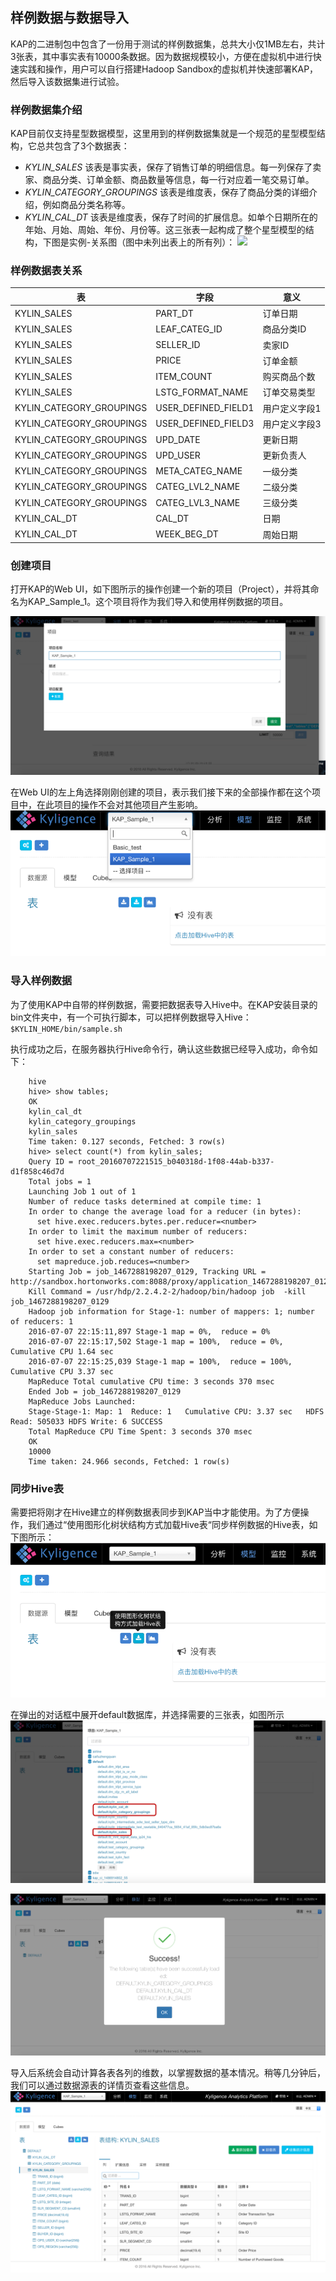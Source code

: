 ## 样例数据与数据导入
KAP的二进制包中包含了一份用于测试的样例数据集，总共大小仅1MB左右，共计3张表，其中事实表有10000条数据。因为数据规模较小，方便在虚拟机中进行快速实践和操作，用户可以自行搭建Hadoop Sandbox的虚拟机并快速部署KAP，然后导入该数据集进行试验。

### 样例数据集介绍

KAP目前仅支持星型数据模型，这里用到的样例数据集就是一个规范的星型模型结构，它总共包含了3个数据表：

- *KYLIN_SALES* 该表是事实表，保存了销售订单的明细信息。每一列保存了卖家、商品分类、订单金额、商品数量等信息，每一行对应着一笔交易订单。
- *KYLIN_CATEGORY_GROUPINGS* 该表是维度表，保存了商品分类的详细介绍，例如商品分类名称等。
- *KYLIN_CAL_DT* 该表是维度表，保存了时间的扩展信息。如单个日期所在的年始、月始、周始、年份、月份等。这三张表一起构成了整个星型模型的结构，下图是实例-关系图（图中未列出表上的所有列）：
  ![](images/dataset_1.png)

### 样例数据表关系


| 表                        | 字段                  | 意义      |
| ------------------------ | ------------------- | ------- |
| KYLIN_SALES              | PART_DT             | 订单日期    |
| KYLIN_SALES              | LEAF_CATEG_ID       | 商品分类ID  |
| KYLIN_SALES              | SELLER_ID           | 卖家ID    |
| KYLIN_SALES              | PRICE               | 订单金额    |
| KYLIN_SALES              | ITEM_COUNT          | 购买商品个数  |
| KYLIN_SALES              | LSTG_FORMAT_NAME    | 订单交易类型  |
| KYLIN_CATEGORY_GROUPINGS | USER_DEFINED_FIELD1 | 用户定义字段1 |
| KYLIN_CATEGORY_GROUPINGS | USER_DEFINED_FIELD3 | 用户定义字段3 |
| KYLIN_CATEGORY_GROUPINGS | UPD_DATE            | 更新日期    |
| KYLIN_CATEGORY_GROUPINGS | UPD_USER            | 更新负责人   |
| KYLIN_CATEGORY_GROUPINGS | META_CATEG_NAME     | 一级分类    |
| KYLIN_CATEGORY_GROUPINGS | CATEG_LVL2_NAME     | 二级分类    |
| KYLIN_CATEGORY_GROUPINGS | CATEG_LVL3_NAME     | 三级分类    |
| KYLIN_CAL_DT             | CAL_DT              | 日期      |
| KYLIN_CAL_DT             | WEEK_BEG_DT         | 周始日期    |



### 创建项目

打开KAP的Web UI，如下图所示的操作创建一个新的项目（Project），并将其命名为KAP_Sample_1。这个项目将作为我们导入和使用样例数据的项目。

![](images/dataimport_1.png)

在Web UI的左上角选择刚刚创建的项目，表示我们接下来的全部操作都在这个项目中，在此项目的操作不会对其他项目产生影响。
![](images/dataimport_2.png)

### 导入样例数据

为了使用KAP中自带的样例数据，需要把数据表导入Hive中。在KAP安装目录的bin文件夹中，有一个可执行脚本，可以把样例数据导入Hive：`$KYLIN_HOME/bin/sample.sh`

执行成功之后，在服务器执行Hive命令行，确认这些数据已经导入成功，命令如下：

```shell
    hive
    hive> show tables;
    OK
    kylin_cal_dt
    kylin_category_groupings
    kylin_sales
    Time taken: 0.127 seconds, Fetched: 3 row(s)
    hive> select count(*) from kylin_sales;
    Query ID = root_20160707221515_b040318d-1f08-44ab-b337-d1f858c46d7d
    Total jobs = 1
    Launching Job 1 out of 1
    Number of reduce tasks determined at compile time: 1
    In order to change the average load for a reducer (in bytes):
      set hive.exec.reducers.bytes.per.reducer=<number>
    In order to limit the maximum number of reducers:
      set hive.exec.reducers.max=<number>
    In order to set a constant number of reducers:
      set mapreduce.job.reduces=<number>
    Starting Job = job_1467288198207_0129, Tracking URL = http://sandbox.hortonworks.com:8088/proxy/application_1467288198207_0129/
    Kill Command = /usr/hdp/2.2.4.2-2/hadoop/bin/hadoop job  -kill job_1467288198207_0129
    Hadoop job information for Stage-1: number of mappers: 1; number of reducers: 1
    2016-07-07 22:15:11,897 Stage-1 map = 0%,  reduce = 0%
    2016-07-07 22:15:17,502 Stage-1 map = 100%,  reduce = 0%, Cumulative CPU 1.64 sec
    2016-07-07 22:15:25,039 Stage-1 map = 100%,  reduce = 100%, Cumulative CPU 3.37 sec
    MapReduce Total cumulative CPU time: 3 seconds 370 msec
    Ended Job = job_1467288198207_0129
    MapReduce Jobs Launched:
    Stage-Stage-1: Map: 1  Reduce: 1   Cumulative CPU: 3.37 sec   HDFS Read: 505033 HDFS Write: 6 SUCCESS
    Total MapReduce CPU Time Spent: 3 seconds 370 msec
    OK
    10000
    Time taken: 24.966 seconds, Fetched: 1 row(s)
```



### 同步Hive表

需要把将刚才在Hive建立的样例数据表同步到KAP当中才能使用。为了方便操作，我们通过“使用图形化树状结构方式加载Hive表“同步样例数据的Hive表，如下图所示：
![](images/dataimport_3.png)

在弹出的对话框中展开default数据库，并选择需要的三张表，如图所示
![](images/dataimport_4.png)

![](images/dataimport_6.png)

导入后系统会自动计算各表各列的维数，以掌握数据的基本情况。稍等几分钟后，我们可以通过数据源表的详情页查看这些信息。
![](images/dataimport_5.png)